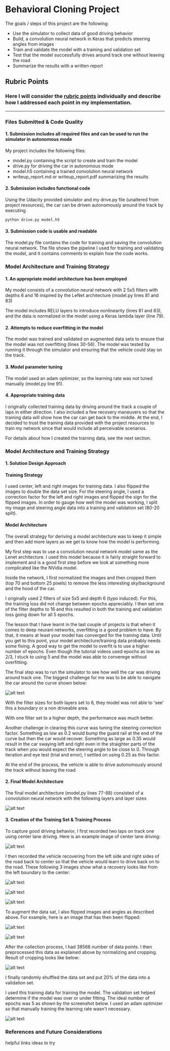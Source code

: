 # **Behavioral Cloning Project**

The goals / steps of this project are the following:
* Use the simulator to collect data of good driving behavior
* Build, a convolution neural network in Keras that predicts steering angles from images
* Train and validate the model with a training and validation set
* Test that the model successfully drives around track one without leaving the road
* Summarize the results with a written report


[//]: # (Image References)

[image1]: ./writeup_images/modelArchitecture.JPG "Model Architecuture"
[image2]: ./writeup_images/centerImage.jpg "Center Lane Driving"
[image3]: ./writeup_images/recoveryImage1.jpg "Car on the boundary line"
[image4]: ./writeup_images/recoveryImage2.jpg "Car recovering"
[image5]: ./writeup_images/recoveryImage3.jpg "Car recovered"
[image6]: ./writeup_images/originalImage.jpg "Normal Image"
[image7]: ./writeup_images/flippedImage.jpg "Flipped Image"
[image8]: ./writeup_images/carDied.JPG "Problematic curve"
[image9]: ./writeup_images/croppedImage.jpg "Cropped Image"
[image10]: ./writeup_images/lossDetails.JPG "Validation/Training Loss Details"

## Rubric Points
### Here I will consider the [rubric points](https://review.udacity.com/#!/rubrics/432/view) individually and describe how I addressed each point in my implementation.  

---
### Files Submitted & Code Quality

#### 1. Submission includes all required files and can be used to run the simulator in autonomous mode

My project includes the following files:
* model.py containing the script to create and train the model
* drive.py for driving the car in autonomous mode
* model.h5 containing a trained convolution neural network 
* writeup_report.md or writeup_report.pdf summarizing the results

#### 2. Submission includes functional code
Using the Udacity provided simulator and my drive.py file (unaltered from project resources), the car can be driven autonomously around the track by executing 
```sh
python drive.py model.h5
```

#### 3. Submission code is usable and readable

The model.py file contains the code for training and saving the convolution neural network. The file shows the pipeline I used for training and validating the model, and it contains comments to explain how the code works.

### Model Architecture and Training Strategy

#### 1. An appropriate model architecture has been employed

My model consists of a convolution neural network with 2 5x5 filters with depths 6 and 16 inspired by the LeNet architecture (model.py lines 81 and 83) 

The model includes RELU layers to introduce nonlinearity (lines 81 and 83), and the data is normalized in the model using a Keras lambda layer (line 79). 

#### 2. Attempts to reduce overfitting in the model

The model was trained and validated on augmented data sets to ensure that the model was not overfitting (lines 30-56). The model was tested by running it through the simulator and ensuring that the vehicle could stay on the track.

#### 3. Model parameter tuning

The model used an adam optimizer, so the learning rate was not tuned manually (model.py line 91).

#### 4. Appropriate training data

I originally collected training data by driving around the track a couple of laps in either direction. I also included a few recovery maneuvers so that the training data will show how the car can get back to the middle. At the end, I decided to trust the training data provided with the project resources to train my network since that would include all perceivable scenarios.

For details about how I created the training data, see the next section. 

### Model Architecture and Training Strategy

#### 1. Solution Design Approach

#### Training Strategy

I used center, left and right images for training data. I also flipped the images to double the data set size. For the steering angle, I used a correction factor for the left and right images and flipped the sign for the flipped images. In order to gauge how well the model was working, I split my image and steering angle data into a training and validation set (80-20 split).

#### Model Architecture

The overall strategy for deriving a model architecture was to keep it simple and then add more layers as we get to know how the model is performing.

My first step was to use a convolution neural network model same as the Lenet architecture. I used this model because it is fairly straight forward to implement and is a good first step before we look at something more complicated like the NVidia model.

Inside the network, I first normalized the images and then cropped them (top 70 and bottom 25 pixels) to remove the less interesting sky/background and the hood of the car.

I originally used 2 filters of size 5x5 and depth 6 (typo induced). For this, the training loss did not change between epochs appreciably. I then set one of the filter depths to 16 and this resulted in both the training and validation loss going down for all 5 epochs.  

The lesson that I have learnt in the last couple of projects is that when it comes to deep neuranl networks, overfitting is a good problem to have. By that, it means at least your model has converged for the training data. Until you get to this point, your model architecture/training data probably needs some fixing. A good way to get the model to overfit is to use a higher number of epochs. Even though the tutorial videos used epochs as low as 2/3, I stuck to using 5 and the model was able to converege without overfitting. 

The final step was to run the simulator to see how well the car was driving around track one. The biggest challenge for me was to be able to navigate the car around the curve shown below:

![alt text][image8]

With the filter sizes for both layers set to 6, they model was not able to 'see' this a boundary or a non driveable area.

With one filter set to a higher depth, the performance was much better.

Another challenge in clearing this curve was tuning the steering correction factor. Something as low as 0.2 would bump the guard rail at the end of the curve but then the car would recover. Something as large as 0.35 would result in the car swaying left and right even in the straighter parts of the track when you would expect the steering angle to be close to 0. Through iteration and eye test (trial and error), I settled on using 0.25 as this factor.

At the end of the process, the vehicle is able to drive autonomously around the track without leaving the road.

#### 2. Final Model Architecture

The final model architecture (model.py lines 77-88) consisted of a convolution neural network with the following layers and layer sizes 

![alt text][image1]

#### 3. Creation of the Training Set & Training Process

To capture good driving behavior, I first recorded two laps on track one using center lane driving. Here is an example image of center lane driving:

![alt text][image2]

I then recorded the vehicle recovering from the left side and right sides of the road back to center so that the vehicle would learn to drive back on to the road. These following 3 images show what a recovery looks like from the left boundary to the center:

![alt text][image3]

![alt text][image4]

![alt text][image5]

To augment the data sat, I also flipped images and angles as described above. For example, here is an image that has then been flipped:

![alt text][image6]

![alt text][image7]

After the collection process, I had 38568 number of data points. I then preprocessed this data as explained above by normalizing and cropping. Result of cropping looks like below:

![alt text][image9]

I finally randomly shuffled the data set and put 20% of the data into a validation set. 

I used this training data for training the model. The validation set helped determine if the model was over or under fitting. The ideal number of epochs was 5 as shown by the screenshot below. I used an adam optimizer so that manually training the learning rate wasn't necessary.

![alt text][image10]

### References and Future Considerations
helpful links
ideas to try
